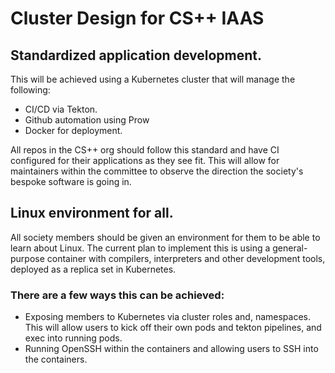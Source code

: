 # Cluster Design for CS++ IAAS

## Standardized application development.

This will be achieved using a Kubernetes cluster that will manage the following:
* CI/CD via Tekton. 
* Github automation using Prow
* Docker for deployment.

All repos in the CS++ org should follow this standard and have CI configured for their applications  as they see fit. This will allow for maintainers within the committee to observe the direction the society's bespoke software is going in.

## Linux environment for all.
All society members should be given an environment for them to be able to learn about Linux. The current plan to implement this is using a general-purpose container with compilers, interpreters and other development tools, deployed as a replica set in Kubernetes.
### There are a few ways this can be achieved:
* Exposing members to Kubernetes via cluster roles and, namespaces. This will allow users to kick off their own pods and tekton pipelines, and exec into running pods.
* Running OpenSSH within the containers and allowing users to SSH into the containers. 
